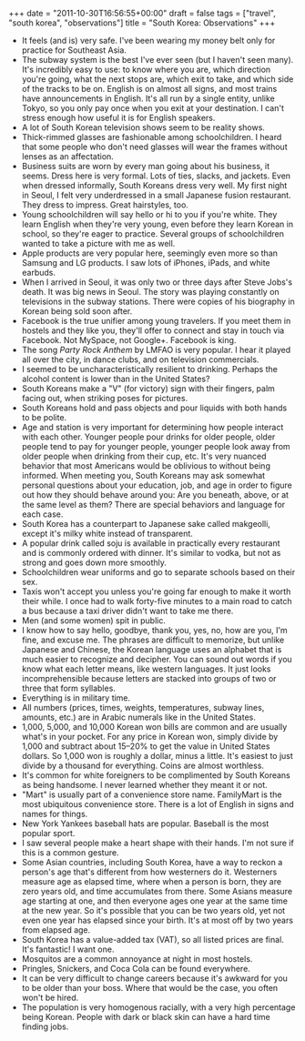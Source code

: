 +++
date = "2011-10-30T16:56:55+00:00"
draft = false
tags = ["travel", "south korea", "observations"]
title = "South Korea: Observations"
+++
* It feels (and is) very safe. I've been wearing my money belt only for practice for Southeast Asia.
* The subway system is the best I've ever seen (but I haven't seen many). It's incredibly easy to use: to know where you are, which direction you're going, what the next stops are, which exit to take, and which side of the tracks to be on. English is on almost all signs, and most trains have announcements in English. It's all run by a single entity, unlike Tokyo, so you only pay once when you exit at your destination. I can't stress enough how useful it is for English speakers.
* A lot of South Korean television shows seem to be reality shows.
* Thick-rimmed glasses are fashionable among schoolchildren. I heard that some people who don't need glasses will wear the frames without lenses as an affectation.
* Business suits are worn by every man going about his business, it seems. Dress here is very formal. Lots of ties, slacks, and jackets. Even when dressed informally, South Koreans dress very well. My first night in Seoul, I felt very underdressed in a small Japanese fusion restaurant. They dress to impress. Great hairstyles, too.
* Young schoolchildren will say hello or hi to you if you're white. They learn English when they're very young, even before they learn Korean in school, so they're eager to practice. Several groups of schoolchildren wanted to take a picture with me as well.
* Apple products are very popular here, seemingly even more so than Samsung and LG products. I saw lots of iPhones, iPads, and white earbuds.
* When I arrived in Seoul, it was only two or three days after Steve Jobs's death. It was big news in Seoul. The story was playing constantly on televisions in the subway stations. There were copies of his biography in Korean being sold soon after.
* Facebook is the true unifier among young travelers. If you meet them in hostels and they like you, they'll offer to connect and stay in touch via Facebook. Not MySpace, not Google+. Facebook is king.
* The song *Party Rock Anthem* by LMFAO is very popular. I hear it played all over the city, in dance clubs, and on television commercials.
* I seemed to be uncharacteristically resilient to drinking. Perhaps the alcohol content is lower than in the United States?
* South Koreans make a "V" (for victory) sign with their fingers, palm facing out, when striking poses for pictures.
* South Koreans hold and pass objects and pour liquids with both hands to be polite.
* Age and station is very important for determining how people interact with each other. Younger people pour drinks for older people, older people tend to pay for younger people, younger people look away from older people when drinking from their cup, etc. It's very nuanced behavior that most Americans would be oblivious to without being informed. When meeting you, South Koreans may ask somewhat personal questions about your education, job, and age in order to figure out how they should behave around you: Are you beneath, above, or at the same level as them? There are special behaviors and language for each case.
* South Korea has a counterpart to Japanese sake called makgeolli, except it's milky white instead of transparent.
* A popular drink called soju is available in practically every restaurant and is commonly ordered with dinner. It's similar to vodka, but not as strong and goes down more smoothly.
* Schoolchildren wear uniforms and go to separate schools based on their sex.
* Taxis won't accept you unless you're going far enough to make it worth their while. I once had to walk forty-five minutes to a main road to catch a bus because a taxi driver didn't want to take me there.
* Men (and some women) spit in public.
* I know how to say hello, goodbye, thank you, yes, no, how are you, I'm fine, and excuse me. The phrases are difficult to memorize, but unlike Japanese and Chinese, the Korean language uses an alphabet that is much easier to recognize and decipher. You can sound out words if you know what each letter means, like western languages. It just looks incomprehensible because letters are stacked into groups of two or three that form syllables.
* Everything is in military time.
* All numbers (prices, times, weights, temperatures, subway lines, amounts, etc.) are in Arabic numerals like in the United States.
* 1,000, 5,000, and 10,000 Korean won bills are common and are usually what's in your pocket. For any price in Korean won, simply divide by 1,000 and subtract about 15–20% to get the value in United States dollars. So 1,000 won is roughly a dollar, minus a little. It's easiest to just divide by a thousand for everything. Coins are almost worthless.
* It's common for white foreigners to be complimented by South Koreans as being handsome. I never learned whether they meant it or not.
* "Mart" is usually part of a convenience store name. FamilyMart is the most ubiquitous convenience store. There is a lot of English in signs and names for things.
* New York Yankees baseball hats are popular. Baseball is the most popular sport.
* I saw several people make a heart shape with their hands. I'm not sure if this is a common gesture.
* Some Asian countries, including South Korea, have a way to reckon a person's age that's different from how westerners do it. Westerners measure age as elapsed time, where when a person is born, they are zero years old, and time accumulates from there. Some Asians measure age starting at one, and then everyone ages one year at the same time at the new year. So it's possible that you can be two years old, yet not even one year has elapsed since your birth. It's at most off by two years from elapsed age.
* South Korea has a value-added tax (VAT), so all listed prices are final. It's fantastic! I want one.
* Mosquitos are a common annoyance at night in most hostels.
* Pringles, Snickers, and Coca Cola can be found everywhere.
* It can be very difficult to change careers because it's awkward for you to be older than your boss. Where that would be the case, you often won't be hired.
* The population is very homogenous racially, with a very high percentage being Korean. People with dark or black skin can have a hard time finding jobs.